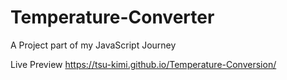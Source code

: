 #  Temperature-Converter

A Project part of my JavaScript Journey

Live Preview https://tsu-kimi.github.io/Temperature-Conversion/
